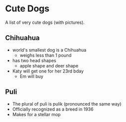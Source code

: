# Cute Dogs
A list of very cute dogs (with pictures).

## Chihuahua
- world's smallest dog is a Chihuahua
  - weighs less than 1 pound
- has two head shapes
  - apple shape and deer shape
- Katy will get one for her 23rd bday
  - Em will buy

## Puli
- The plural of puli is pulik (pronounced the same way)
- Officially recognized as a breed in 1936
- Makes for a stellar mop
